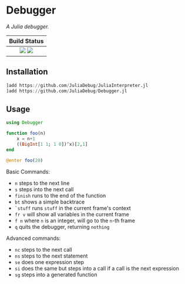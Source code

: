 # Debugger

*A Julia debugger.*

**Build Status**                                                                                |
|:-----------------------------------------------------------------------------------------------:|
| [![][travis-img]][travis-url]  [![][codecov-img]][codecov-url] |

## Installation

```jl
]add https://github.com/JuliaDebug/JuliaInterpreter.jl
]add https://github.com/JuliaDebug/Debugger.jl
```

## Usage

```julia
using Debugger

function foo(n)
    x = n+1
    ((BigInt[1 1; 1 0])^x)[2,1]
end

@enter foo(20)
```

Basic Commands:
- `n` steps to the next line
- `s` steps into the next call
- `finish` runs to the end of the function
- `bt` shows a simple backtrace
- ``` `stuff ``` runs `stuff` in the current frame's context
- `fr v` will show all variables in the current frame
- `f n` where `n` is an integer, will go to the `n`-th frame
- `q` quits the debugger, returning `nothing`

Advanced commands:
- `nc` steps to the next call
- `ns` steps to the next statement
- `se` does one expression step
- `si` does the same but steps into a call if a call is the next expression
- `sg` steps into a generated function

[travis-img]: https://travis-ci.org/JuliaDebug/Debugger.jl.svg?branch=master
[travis-url]: https://travis-ci.org/JuliaDebug/Debugger.jl

[codecov-img]: https://codecov.io/gh/JuliaDebug/Debugger.jl/branch/master/graph/badge.svg
[codecov-url]: https://codecov.io/gh/JuliaDebug/Debugger.jl
